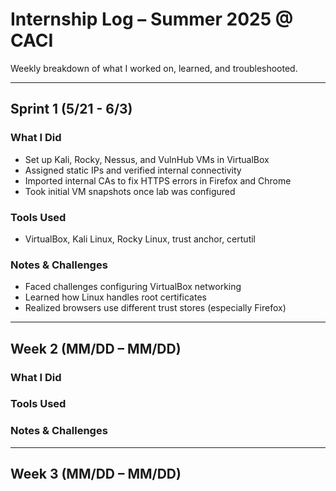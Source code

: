# Internship Log – Summer 2025 @ CACI

Weekly breakdown of what I worked on, learned, and troubleshooted.

---

## Sprint 1 (5/21 - 6/3)

### What I Did
- Set up Kali, Rocky, Nessus, and VulnHub VMs in VirtualBox
- Assigned static IPs and verified internal connectivity
- Imported internal CAs to fix HTTPS errors in Firefox and Chrome
- Took initial VM snapshots once lab was configured

### Tools Used
- VirtualBox, Kali Linux, Rocky Linux, trust anchor, certutil

### Notes & Challenges
- Faced challenges configuring VirtualBox networking
- Learned how Linux handles root certificates
- Realized browsers use different trust stores (especially Firefox)

---

## Week 2 (MM/DD – MM/DD)

### What I Did


### Tools Used


### Notes & Challenges


---

## Week 3 (MM/DD – MM/DD)



